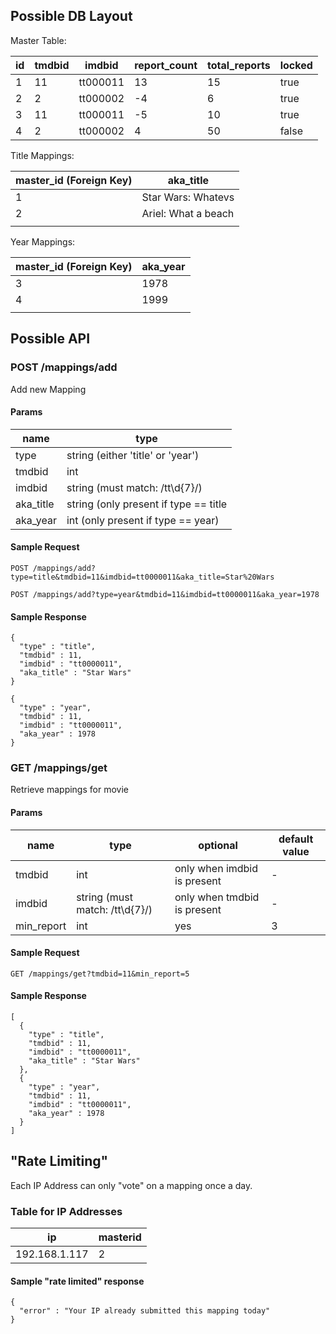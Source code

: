 ## Possible DB Layout

Master Table:

| id | tmdbid | imdbid | report_count | total_reports | locked  |
|---|----|----|---|---|---|
| 1 | 11     | tt000011 |  13         | 15  | true  |
| 2 | 2      | tt000002 | -4          | 6 |  true |
| 3 | 11     | tt000011 |  -5         | 10  | true   |
| 4 | 2     | tt000002 | 4            | 50 | false  |

Title Mappings:

| master_id (Foreign Key) | aka_title           | 
|----------|---------------------|
| 1 | Star Wars: Whatevs  |
| 2 | Ariel: What a beach | 
| | |

Year Mappings:

| master_id (Foreign Key) | aka_year |
|----------|----------|
| 3 | 1978     |
| 4 | 1999     | 
|          |              |


## Possible API

### POST /mappings/add

Add new Mapping

#### Params
| name | type |
|--------|----------|
| type | string (either 'title' or 'year') |
| tmdbid | int |
| imdbid | string (must match: /tt\d{7}/) |
| aka_title | string (only present if type == title |
| aka_year | int (only present if type == year) |

#### Sample Request

`POST /mappings/add?type=title&tmdbid=11&imdbid=tt0000011&aka_title=Star%20Wars`

`POST /mappings/add?type=year&tmdbid=11&imdbid=tt0000011&aka_year=1978`

#### Sample Response

```
{
  "type" : "title",
  "tmdbid" : 11,
  "imdbid" : "tt0000011",
  "aka_title" : "Star Wars"
}
```

```
{
  "type" : "year",
  "tmdbid" : 11,
  "imdbid" : "tt0000011",
  "aka_year" : 1978
}
```

### GET /mappings/get

Retrieve mappings for movie

#### Params
| name | type | optional   | default value           |
|--------|----------|---------------------|------|
| tmdbid | int | only when imdbid is present | -  |
| imdbid | string (must match: /tt\d{7}/) | only when tmdbid is present | - |
| min_report | int |      yes    |       3              |

#### Sample Request

`GET /mappings/get?tmdbid=11&min_report=5`

#### Sample Response

```
[
  {
    "type" : "title",
    "tmdbid" : 11,
    "imdbid" : "tt0000011",
    "aka_title" : "Star Wars"
  },
  {
    "type" : "year",
    "tmdbid" : 11,
    "imdbid" : "tt0000011",
    "aka_year" : 1978
  }
]
```

## "Rate Limiting"

Each IP Address can only "vote" on a mapping once a day.

### Table for IP Addresses

| ip | masterid |
|--|--|
| 192.168.1.117 | 2 |

#### Sample "rate limited" response

```
{
  "error" : "Your IP already submitted this mapping today"
}
```
